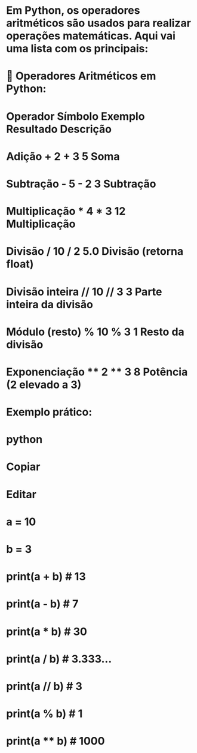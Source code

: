 # Em Python, os operadores aritméticos são usados para realizar operações matemáticas. Aqui vai uma lista com os principais:

# 🧮 Operadores Aritméticos em Python:

# Operador	Símbolo	Exemplo	Resultado	Descrição
# Adição	+	2 + 3	5	Soma
# Subtração	-	5 - 2	3	Subtração
# Multiplicação	*	4 * 3	12	Multiplicação 
# Divisão	/	10 / 2	5.0	Divisão (retorna float)
# Divisão inteira	//	10 // 3	3	Parte inteira da divisão
# Módulo (resto)	%	10 % 3	1	Resto da divisão
# Exponenciação	**	2 ** 3	8	Potência (2 elevado a 3)
# Exemplo prático:
# python
# Copiar
# Editar
# a = 10
# b = 3

# print(a + b)   # 13
# print(a - b)   # 7
# print(a * b)   # 30
# print(a / b)   # 3.333...
# print(a // b)  # 3
# print(a % b)   # 1
# print(a ** b)  # 1000
